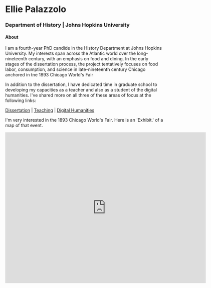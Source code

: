 # Ellie Palazzolo
### Department of History | Johns Hopkins University
  
#### About
I am a fourth-year PhD candide in the History Department at Johns Hopkins University. My interests span across the Atlantic world over the long-nineteenth century, with an emphasis on food and dining. In the early stages of the dissertation process, the project tentatively focuses on food labor, consumption, and science in late-nineteenth century Chicago anchored in tne 1893 Chicago World's Fair

In addition to the dissertation, I have dedicated time in graduate school to developing my capacities as a teacher and also as a student of the digital humanities. I've shared more on all three of these areas of focus at the following links:

[Dissertation](dissertation.md) | [Teaching](teaching.md) | [Digital Humanities](dh.md)

I'm very interested in the 1893 Chicago World's Fair. Here is an 'Exhibit.' of a map of that event.

<iframe src="https://www.exhibit.so/exhibits/Tebm83H0GHNkhbmLxsbt?embedded=true" width="640" height="480" allowfullscreen allow="autoplay" frameborder="0"></iframe>
